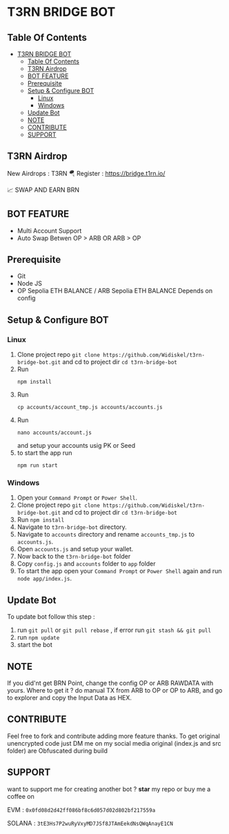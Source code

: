 # T3RN BRIDGE BOT

## Table Of Contents
- [T3RN BRIDGE BOT](#t3rn-bridge-bot)
  - [Table Of Contents](#table-of-contents)
  - [T3RN Airdrop](#t3rn-airdrop)
  - [BOT FEATURE](#bot-feature)
  - [Prerequisite](#prerequisite)
  - [Setup \& Configure BOT](#setup--configure-bot)
    - [Linux](#linux)
    - [Windows](#windows)
  - [Update Bot](#update-bot)
  - [NOTE](#note)
  - [CONTRIBUTE](#contribute)
  - [SUPPORT](#support)

## T3RN Airdrop
New Airdrops : T3RN
🪂 Register : https://bridge.t1rn.io/


📈 SWAP AND EARN BRN

## BOT FEATURE

- Multi Account Support
- Auto Swap Betwen OP > ARB OR ARB > OP

## Prerequisite

- Git
- Node JS
- OP Sepolia ETH BALANCE / ARB Sepolia ETH BALANCE Depends on config

## Setup & Configure BOT

### Linux
1. Clone project repo `git clone https://github.com/Widiskel/t3rn-bridge-bot.git` and cd to project dir `cd t3rn-bridge-bot`
2. Run 
   ```
   npm install
   ```
3. Run 
   ```
   cp accounts/account_tmp.js accounts/accounts.js
   ```
4. Run 
   ```
   nano accounts/account.js
   ```
   and setup your accounts usig PK or Seed
5. to start the app run 
   ```
   npm run start
   ```
   
### Windows
1. Open your `Command Prompt` or `Power Shell`.
2. Clone project repo `git clone https://github.com/Widiskel/t3rn-bridge-bot.git` and cd to project dir `cd t3rn-bridge-bot`
3. Run `npm install`
4. Navigate to `t3rn-bridge-bot` directory. 
5. Navigate to `accounts` directory and rename `accounts_tmp.js` to `accounts.js`.
6. Open `accounts.js` and setup your wallet. 
7.  Now back to the `t3rn-bridge-bot` folder
8.  Copy `config.js` and `accounts` folder to `app` folder
9.  To start the app open your `Command Prompt` or `Power Shell` again and run `node app/index.js`.

## Update Bot

To update bot follow this step :
1. run `git pull` or `git pull rebase` , if error run `git stash && git pull`
2. run `npm update`
3. start the bot

## NOTE

If you did'nt get BRN Point, change the config OP or ARB RAWDATA with yours. Where to get it ? do manual TX from ARB to OP or OP to ARB, and go to explorer and copy the Input Data as HEX.

## CONTRIBUTE

Feel free to fork and contribute adding more feature thanks. To get original unencrypted code just DM me on my social media original (index.js and src folder) are Obfuscated during build

## SUPPORT

want to support me for creating another bot ?
**star** my repo or buy me a coffee on

EVM : `0x0fd08d2d42ff086bf8c6d057d02d802bf217559a`

SOLANA : `3tE3Hs7P2wuRyVxyMD7JSf8JTAmEekdNsQWqAnayE1CN`
